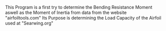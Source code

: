 This Program is a first try to determine the Bending Resistance Moment aswell as the Moment of Inertia from data from the website "airfoiltools.com"
Its Purpose is determining the Load Capacity of the Airfoil used at "Searwing.org"